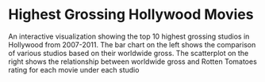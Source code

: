 # Highest Grossing Hollywood Movies
An interactive visualization showing the top 10 highest grossing studios in Hollywood from 2007-2011. 
The bar chart on the left shows the comparison of various studios based on their worldwide gross. 
The scatterplot on the right shows the relationship between worldwide gross and Rotten Tomatoes rating for each movie under each studio
